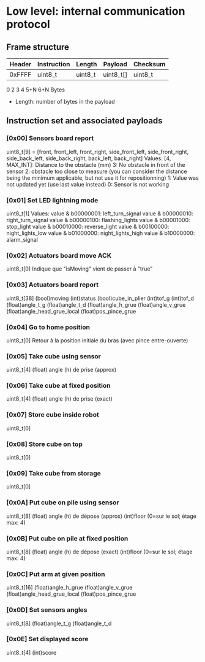 # Low level: internal communication protocol

## Frame structure

| Header | Instruction | Length |  Payload  | Checksum |
|--------|-------------|--------|-----------|----------|
| 0xFFFF |   uint8_t   | uint8_t| uint8_t[] |  uint8_t |
0        2             3        4          5+N        6+N    Bytes

* Length: number of bytes in the payload

## Instruction set and associated payloads

### [0x00] Sensors board report
uint8_t[9] = [front, front_left, front_right, side_front_left, side_front_right, side_back_left, side_back_right, back_left, back_right]
Values:
[4, MAX_INT]: Distance to the obstacle (mm)
3: No obstacle in front of the sensor
2: obstacle too close to measure (you can consider the distance being the minimum applicable, but not use it for repositionning)
1: Value was not updated yet (use last value instead)
0: Sensor is not working

### [0x01] Set LED lightning mode
uint8_t[1]
Values:
value & b00000001: left_turn_signal
value & b00000010: right_turn_signal
value & b00000100: flashing_lights
value & b00001000: stop_light
value & b00010000: reverse_light
value & b00100000: night_lights_low
value & b01000000: night_lights_high
value & b10000000: alarm_signal

### [0x02] Actuators board move ACK
uint8_t[0]
Indique que "isMoving" vient de passer à "true"

### [0x03] Actuators board report
uint8_t[38]
(bool)moving
(int)status
(bool)cube_in_plier
(int)tof_g
(int)tof_d
(float)angle_t_g
(float)angle_t_d
(float)angle_h_grue
(float)angle_v_grue
(float)angle_head_grue_local
(float)pos_pince_grue

### [0x04] Go to home position
uint8_t[0]
Retour à la position initiale du bras (avec pince entre-ouverte)

### [0x05] Take cube using sensor
uint8_t[4]
(float) angle (h) de prise (approx)

### [0x06] Take cube at fixed position
uint8_t[4]
(float) angle (h) de prise (exact)

### [0x07] Store cube inside robot
uint8_t[0]

### [0x08] Store cube on top
uint8_t[0]

### [0x09] Take cube from storage
uint8_t[0]

### [0x0A] Put cube on pile using sensor 
uint8_t[8]
(float) angle (h) de dépose (approx)
(int)floor (0=sur le sol; étage max: 4)

### [0x0B] Put cube on pile at fixed position
uint8_t[8]
(float) angle (h) de dépose (exact)
(int)floor (0=sur le sol; étage max: 4)

### [0x0C] Put arm at given position
uint8_t[16]
(float)angle_h_grue
(float)angle_v_grue
(float)angle_head_grue_local
(float)pos_pince_grue

### [0x0D] Set sensors angles
uint8_t[8]
(float)angle_t_g
(float)angle_t_d

### [0x0E] Set displayed score
uint8_t[4]
(int)score

